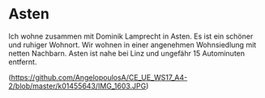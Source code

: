 # Asten

Ich wohne zusammen mit Dominik Lamprecht in Asten. Es ist ein schöner und ruhiger Wohnort. 
Wir wohnen in einer angenehmen Wohnsiedlung mit netten Nachbarn. 
Asten ist nahe bei Linz und ungefähr 15 Autominuten entfernt. 

(https://github.com/AngelopoulosA/CE_UE_WS17_A4-2/blob/master/k01455643/IMG_1603.JPG)

